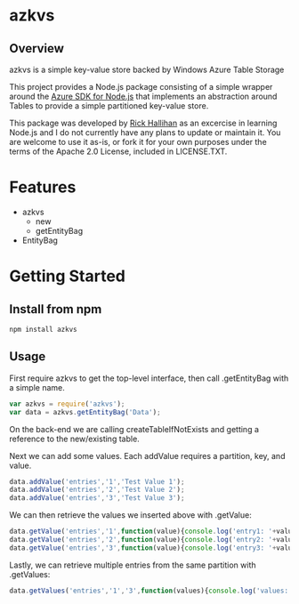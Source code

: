 ﻿# azkvs 
## Overview

azkvs is a simple key-value store backed by Windows Azure Table Storage

This project provides a Node.js package consisting of a simple wrapper around the [Azure SDK for Node.js](https://github.com/Azure/azure-sdk-for-node) that implements an abstraction around Tables to provide a simple partitioned key-value store.

This package was developed by [Rick Hallihan](http://rickhallihan.com) as an excercise in learning Node.js and I do not currently have any plans to update or maintain it.  You are welcome to use it as-is, or fork it for your own purposes under the terms of the Apache 2.0 License, included in LICENSE.TXT.

# Features

* azkvs
    * new
    * getEntityBag
* EntityBag


# Getting Started

## Install from npm

```
npm install azkvs
```

## Usage

First require azkvs to get the top-level interface, then call .getEntityBag with a simple name.

```Javascript
var azkvs = require('azkvs');
var data = azkvs.getEntityBag('Data');
```

On the back-end we are calling createTableIfNotExists and getting a reference to the new/existing table.

Next we can add some values. Each addValue requires a partition, key, and value.

```Javascript
data.addValue('entries','1','Test Value 1');
data.addValue('entries','2','Test Value 2');
data.addValue('entries','3','Test Value 3');
```

We can then retrieve the values we inserted above with .getValue:
```Javascript
data.getValue('entries','1',function(value){console.log('entry1: '+value);});
data.getValue('entries','2',function(value){console.log('entry2: '+value);});
data.getValue('entries','3',function(value){console.log('entry3: '+value);});
```

Lastly, we can retrieve multiple entries from the same partition with .getValues:
```Javascript
data.getValues('entries','1','3',function(values){console.log('values: '+JSON.stringify(values));});
```
